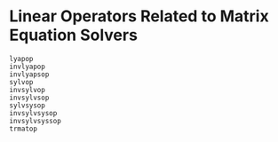 # Linear Operators Related to Matrix Equation Solvers
```@docs
lyapop
invlyapop
invlyapsop
sylvop
invsylvop
invsylvsop
sylvsysop
invsylvsysop
invsylvsyssop
trmatop
```
